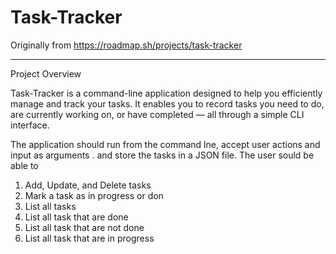 # Task-Tracker
Originally from https://roadmap.sh/projects/task-tracker
_________________________________________________________________________________________________

Project Overview

Task-Tracker is a command-line application designed to help you efficiently manage and track your tasks. It enables you to record tasks you need to do, are currently working on, or have completed — all through a simple CLI interface.

The application should run from the command lne, accept user actions and input as arguments . and store the tasks in a JSON file. The user sould be able to
1. Add, Update, and Delete tasks
2. Mark a task as in progress or don
3. List all tasks
4. List all task that are done
5. List all task that are not done
6. List all task that are in progress

